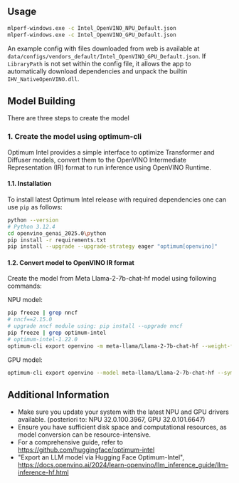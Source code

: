 ## Usage

```bash
mlperf-windows.exe -c Intel_OpenVINO_NPU_Default.json
mlperf-windows.exe -c Intel_OpenVINO_GPU_Default.json
```

An example config with files downloaded from web is available at `data/configs/vendors_default/Intel_OpenVINO_GPU_Default.json`. If `LibraryPath` is not set within the config file, it allows the app to automatically download dependencies and unpack the builtin `IHV_NativeOpenVINO.dll`.

## Model Building

There are three steps to create the model

### 1. Create the model using optimum-cli

Optimum Intel provides a simple interface to optimize Transformer and Diffuser models, convert them to the OpenVINO Intermediate Representation (IR) format to run inference using OpenVINO Runtime.

#### 1.1. Installation

To install latest Optimum Intel release with required dependencies one can use `pip` as follows:

```bash
python --version
# Python 3.12.4
cd openvino_genai_2025.0\python
pip install -r requirements.txt
pip install --upgrade --upgrade-strategy eager "optimum[openvino]"

```

#### 1.2. Convert model to OpenVINO IR format

Create the model from Meta Llama-2-7b-chat-hf model using following commands:

NPU model:

```bash
pip freeze | grep nncf
# nncf==2.15.0
# upgrade nncf module using: pip install --upgrade nncf
pip freeze | grep optimum-intel
# optimum-intel-1.22.0
optimum-cli export openvino -m meta-llama/Llama-2-7b-chat-hf --weight-format int4 --sym --group-size -1 --ratio 1.0 --all-layers --awq --scale-estimation --dataset=wikitext2  Llama-2-7b-hf_INT4-optimum-sym-CHw
```

GPU model:
```bash
optimum-cli export openvino --model meta-llama/Llama-2-7b-chat-hf --sym --weight-format int4 --group-size 128 --ratio 1.0 Llama-2-7b-hf_INT4-optimum-sym
```

## Additional Information

- Make sure you update your system with the latest NPU and GPU drivers available. (posteriori to: NPU 32.0.100.3967, GPU 32.0.101.6647)
- Ensure you have sufficient disk space and computational resources, as model conversion can be resource-intensive.
- For a comprehensive guide, refer to https://github.com/huggingface/optimum-intel
- "Export an LLM model via Hugging Face Optimum-Intel", https://docs.openvino.ai/2024/learn-openvino/llm_inference_guide/llm-inference-hf.html

